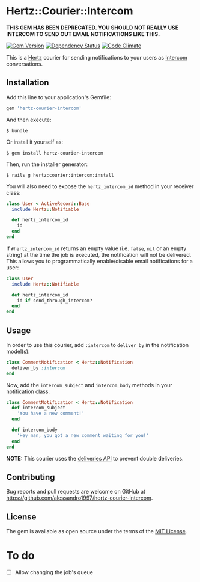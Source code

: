 # Hertz::Courier::Intercom

**THIS GEM HAS BEEN DEPRECATED. YOU SHOULD NOT REALLY USE INTERCOM TO SEND OUT EMAIL NOTIFICATIONS LIKE THIS.**

[![Gem Version](https://img.shields.io/gem/v/hertz-courier-intercom.svg?maxAge=3600&style=flat-square)](https://rubygems.org/gems/hertz-courier-intercom)
[![Dependency Status](https://img.shields.io/gemnasium/alessandro1997/hertz-courier-intercom.svg?maxAge=3600&style=flat-square)](https://gemnasium.com/github.com/alessandro1997/hertz-courier-intercom)
[![Code Climate](https://img.shields.io/codeclimate/github/alessandro1997/hertz-courier-intercom.svg?maxAge=3600&style=flat-square)](https://codeclimate.com/github/alessandro1997/hertz-courier-intercom)

This is a [Hertz](https://github.com/alessandro1997/hertz) courier for sending
notifications to your users as [Intercom](https://www.intercom.io) conversations.

## Installation

Add this line to your application's Gemfile:

```ruby
gem 'hertz-courier-intercom'
```

And then execute:

```console
$ bundle
```

Or install it yourself as:

```console
$ gem install hertz-courier-intercom
```

Then, run the installer generator:

```console
$ rails g hertz:courier:intercom:install
```

You will also need to expose the `hertz_intercom_id` method in your receiver
class:

```ruby
class User < ActiveRecord::Base
  include Hertz::Notifiable

  def hertz_intercom_id
    id
  end
end
```

If `#hertz_intercom_id` returns an empty value (i.e. `false`, `nil` or an
empty string) at the time the job is executed, the notification will not be
delivered. This allows you to programmatically enable/disable email
notifications for a user:

```ruby
class User
  include Hertz::Notifiable

  def hertz_intercom_id
    id if send_through_intercom?
  end
end
```

## Usage

In order to use this courier, add `:intercom` to `deliver_by` in the
notification model(s):

```ruby
class CommentNotification < Hertz::Notification
  deliver_by :intercom
end
```

Now, add the `intercom_subject` and `intercom_body` methods in your notification
class:

```ruby
class CommentNotification < Hertz::Notification
  def intercom_subject
    'You have a new comment!'
  end

  def intercom_body
    'Hey man, you got a new comment waiting for you!'
  end
end
```

**NOTE:** This courier uses the [deliveries API](https://github.com/alessandro1997/hertz#tracking-delivery-status)
to prevent double deliveries.

## Contributing

Bug reports and pull requests are welcome on GitHub at
https://github.com/alessandro1997/hertz-courier-intercom.

## License

The gem is available as open source under the terms of the
[MIT License](http://opensource.org/licenses/MIT).

# To do

- [ ] Allow changing the job's queue
